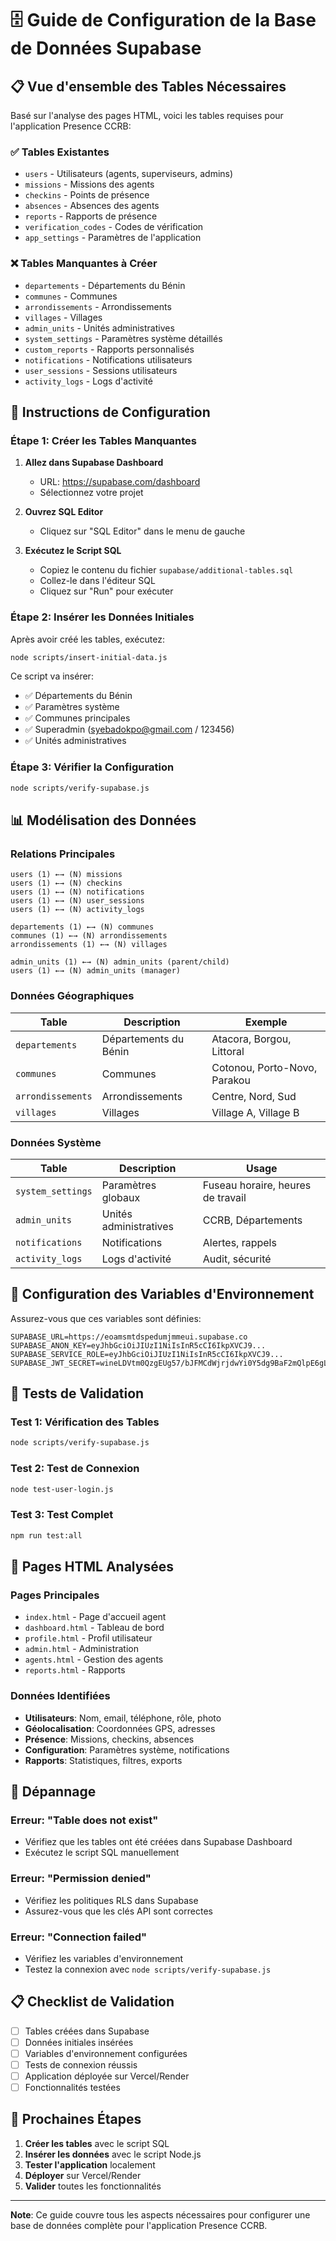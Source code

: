 # 🗄️ Guide de Configuration de la Base de Données Supabase

## 📋 **Vue d'ensemble des Tables Nécessaires**

Basé sur l'analyse des pages HTML, voici les tables requises pour l'application Presence CCRB:

### **✅ Tables Existantes**
- `users` - Utilisateurs (agents, superviseurs, admins)
- `missions` - Missions des agents
- `checkins` - Points de présence
- `absences` - Absences des agents
- `reports` - Rapports de présence
- `verification_codes` - Codes de vérification
- `app_settings` - Paramètres de l'application

### **❌ Tables Manquantes à Créer**
- `departements` - Départements du Bénin
- `communes` - Communes
- `arrondissements` - Arrondissements
- `villages` - Villages
- `admin_units` - Unités administratives
- `system_settings` - Paramètres système détaillés
- `custom_reports` - Rapports personnalisés
- `notifications` - Notifications utilisateurs
- `user_sessions` - Sessions utilisateurs
- `activity_logs` - Logs d'activité

## 🚀 **Instructions de Configuration**

### **Étape 1: Créer les Tables Manquantes**

1. **Allez dans Supabase Dashboard**
   - URL: https://supabase.com/dashboard
   - Sélectionnez votre projet

2. **Ouvrez SQL Editor**
   - Cliquez sur "SQL Editor" dans le menu de gauche

3. **Exécutez le Script SQL**
   - Copiez le contenu du fichier `supabase/additional-tables.sql`
   - Collez-le dans l'éditeur SQL
   - Cliquez sur "Run" pour exécuter

### **Étape 2: Insérer les Données Initiales**

Après avoir créé les tables, exécutez:

```bash
node scripts/insert-initial-data.js
```

Ce script va insérer:
- ✅ Départements du Bénin
- ✅ Paramètres système
- ✅ Communes principales
- ✅ Superadmin (syebadokpo@gmail.com / 123456)
- ✅ Unités administratives

### **Étape 3: Vérifier la Configuration**

```bash
node scripts/verify-supabase.js
```

## 📊 **Modélisation des Données**

### **Relations Principales**

```
users (1) ←→ (N) missions
users (1) ←→ (N) checkins
users (1) ←→ (N) notifications
users (1) ←→ (N) user_sessions
users (1) ←→ (N) activity_logs

departements (1) ←→ (N) communes
communes (1) ←→ (N) arrondissements
arrondissements (1) ←→ (N) villages

admin_units (1) ←→ (N) admin_units (parent/child)
users (1) ←→ (N) admin_units (manager)
```

### **Données Géographiques**

| Table | Description | Exemple |
|-------|-------------|---------|
| `departements` | Départements du Bénin | Atacora, Borgou, Littoral |
| `communes` | Communes | Cotonou, Porto-Novo, Parakou |
| `arrondissements` | Arrondissements | Centre, Nord, Sud |
| `villages` | Villages | Village A, Village B |

### **Données Système**

| Table | Description | Usage |
|-------|-------------|-------|
| `system_settings` | Paramètres globaux | Fuseau horaire, heures de travail |
| `admin_units` | Unités administratives | CCRB, Départements |
| `notifications` | Notifications | Alertes, rappels |
| `activity_logs` | Logs d'activité | Audit, sécurité |

## 🔧 **Configuration des Variables d'Environnement**

Assurez-vous que ces variables sont définies:

```env
SUPABASE_URL=https://eoamsmtdspedumjmmeui.supabase.co
SUPABASE_ANON_KEY=eyJhbGciOiJIUzI1NiIsInR5cCI6IkpXVCJ9...
SUPABASE_SERVICE_ROLE=eyJhbGciOiJIUzI1NiIsInR5cCI6IkpXVCJ9...
SUPABASE_JWT_SECRET=wineLDVtm0QzgEUg57/bJFMCdWjrjdwYi0Y5dg9BaF2mQlpE6gL6XgCQNtDB2yAry7hY4R9vL6RXtD3Sqjc7NA==
```

## 🧪 **Tests de Validation**

### **Test 1: Vérification des Tables**
```bash
node scripts/verify-supabase.js
```

### **Test 2: Test de Connexion**
```bash
node test-user-login.js
```

### **Test 3: Test Complet**
```bash
npm run test:all
```

## 📱 **Pages HTML Analysées**

### **Pages Principales**
- `index.html` - Page d'accueil agent
- `dashboard.html` - Tableau de bord
- `profile.html` - Profil utilisateur
- `admin.html` - Administration
- `agents.html` - Gestion des agents
- `reports.html` - Rapports

### **Données Identifiées**
- **Utilisateurs**: Nom, email, téléphone, rôle, photo
- **Géolocalisation**: Coordonnées GPS, adresses
- **Présence**: Missions, checkins, absences
- **Configuration**: Paramètres système, notifications
- **Rapports**: Statistiques, filtres, exports

## 🚨 **Dépannage**

### **Erreur: "Table does not exist"**
- Vérifiez que les tables ont été créées dans Supabase Dashboard
- Exécutez le script SQL manuellement

### **Erreur: "Permission denied"**
- Vérifiez les politiques RLS dans Supabase
- Assurez-vous que les clés API sont correctes

### **Erreur: "Connection failed"**
- Vérifiez les variables d'environnement
- Testez la connexion avec `node scripts/verify-supabase.js`

## 📋 **Checklist de Validation**

- [ ] Tables créées dans Supabase
- [ ] Données initiales insérées
- [ ] Variables d'environnement configurées
- [ ] Tests de connexion réussis
- [ ] Application déployée sur Vercel/Render
- [ ] Fonctionnalités testées

## 🎯 **Prochaines Étapes**

1. **Créer les tables** avec le script SQL
2. **Insérer les données** avec le script Node.js
3. **Tester l'application** localement
4. **Déployer** sur Vercel/Render
5. **Valider** toutes les fonctionnalités

---

**Note**: Ce guide couvre tous les aspects nécessaires pour configurer une base de données complète pour l'application Presence CCRB.
